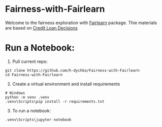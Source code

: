 # Fairness-with-Fairlearn

Welcome to the fairness exploration with [Fairlearn](https://fairlearn.org/) package.
Thie materials are based on [Credit Loan Decisions](https://fairlearn.org/v0.10/auto_examples/plot_credit_loan_decisions.html#sphx-glr-auto-examples-plot-credit-loan-decisions-py)


# Run a Notebook:

1. Pull current repo:
```buildoutcfg
git clone https://github.com/h-dychko/Fairness-with-Fairlearn
cd Fairness-with-Fairlearn
```
2. Create a virtual environment and install requirements
```
# Windows
python -m venv .venv
.venv\Scripts\pip install -r requirements.txt
```
3. To run a notebook:
```
.venv\Scripts\jupyter notebook
```
